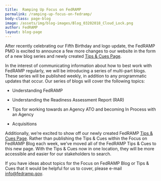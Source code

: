 ```yaml
---
title:  Ramping Up Focus on FedRAMP
permalink: /ramping-up-focus-on-fedramp/
body-class: page-blog
image: /assets/img/blog-images/Blog_03202018_Cloud_Lock.png
author: FedRAMP
layout: blog-page
---
```

After recently celebrating our Fifth Birthday and logo update, the FedRAMP PMO is excited to announce a few more changes to our website in the form of a new blog series and newly created [Tips & Cues Page](https://www.fedramp.gov/tips-cues/).

In the interest of communicating information about how to best work with FedRAMP regularly, we will be introducing a series of multi-part blogs. These series will be published weekly, in addition to any programmatic updates that occur. Our series of blogs will cover the following topics:

* Understanding FedRAMP

* Understanding the Readiness Assessment Report (RAR)

* Tips for working towards an Agency ATO and becoming In Process with an Agency

* Acquisitions

Additionally, we’re excited to show off our newly created FedRAMP [Tips & Cues Page](https://www.fedramp.gov/tips-cues/). Rather than publishing the Tips & Cues within the Focus on FedRAMP Blog each week, we’ve moved all of the FedRAMP Tips & Cues to this new page. With the Tips & Cues now in one location, they will be more accessible and easier for our stakeholders to search.

If you have ideas about topics for the Focus on FedRAMP Blog or Tips & Cues that it would be helpful for us to cover, please e-mail [info@fedramp.gov](mailto:info@fedramp.gov).
